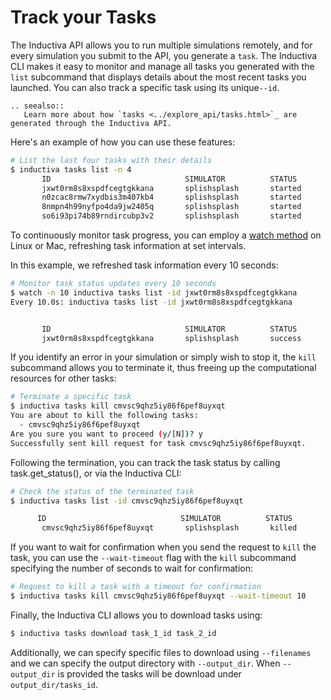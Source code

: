# Track your Tasks

The Inductiva API allows you to run multiple simulations remotely, and for every
simulation you submit to the API, you generate a `task`. The Inductiva CLI makes it
easy to monitor and manage all tasks you generated with the `list` subcommand that displays details about the most recent 
tasks you launched. You can also track a specific task using its unique`--id`.

````{eval-rst}
.. seealso::
   Learn more about how `tasks <../explore_api/tasks.html>`_ are generated through the Inductiva API.
````
Here's an example of how you can use these features:

```bash
# List the last four tasks with their details
$ inductiva tasks list -n 4
       ID                              SIMULATOR          STATUS         SUBMITTED              STARTED                COMPUTATION TIME         RESOURCE TYPE
       jxwt0rm8s8xspdfcegtgkkana       splishsplash       started        08 Feb, 13:25:49       08 Feb, 13:26:04       *0:00:05                 c2-standard-4
       n0zcac8rmw7xydbis3m407kb4       splishsplash       started        08 Feb, 13:25:48       08 Feb, 13:26:03       *0:00:07                 c2-standard-4
       8nmpn4h99nyfpo4da9jw2405q       splishsplash       started        08 Feb, 13:25:47       08 Feb, 13:26:02       *0:00:09                 c2-standard-4
       so6i93pi74b89rndircubp3v2       splishsplash       started        08 Feb, 13:25:47       08 Feb, 13:26:02       *0:00:10                 c2-standard-4
```

To continuously monitor task progress, you can employ a [watch method](https://www.geeksforgeeks.org/watch-command-in-linux-with-examples/) on Linux or Mac, refreshing task information 
at set intervals.

In this example, we refreshed task information every 10 seconds:

```bash
# Monitor task status updates every 10 seconds
$ watch -n 10 inductiva tasks list -id jxwt0rm8s8xspdfcegtgkkana
Every 10.0s: inductiva tasks list -id jxwt0rm8s8xspdfcegtgkkana                                                                                 


       ID                              SIMULATOR          STATUS         SUBMITTED              STARTED                COMPUTATION TIME         RESOURCE TYPE
       jxwt0rm8s8xspdfcegtgkkana       splishsplash       success        08 Feb, 13:25:49       08 Feb, 13:26:04       0:00:35                  c2-standard-4
```
If you identify an error in your simulation or simply wish to stop it, the 
`kill` subcommand allows you to terminate it, thus freeing up the computational 
resources for other tasks:

```bash
# Terminate a specific task
$ inductiva tasks kill cmvsc9qhz5iy86f6pef8uyxqt
You are about to kill the following tasks:
  - cmvsc9qhz5iy86f6pef8uyxqt 
Are you sure you want to proceed (y/[N])? y
Successfully sent kill request for task cmvsc9qhz5iy86f6pef8uyxqt.
```
Following the termination, you can track the task status by calling task.get_status(),
or via the Inductiva CLI:

```bash
# Check the status of the terminated task
$ inductiva tasks list -id cmvsc9qhz5iy86f6pef8uyxqt

      ID                              SIMULATOR          STATUS         SUBMITTED              STARTED         COMPUTATION TIME         RESOURCE TYPE
       cmvsc9qhz5iy86f6pef8uyxqt       splishsplash       killed         08 Feb, 13:41:06       n/a             n/a                      n/a
```

If you want to wait for confirmation when you send the request to `kill` the task,
you can use the `--wait-timeout` flag with the `kill` subcommand specifying the number 
of seconds to wait for confirmation:

```bash
# Request to kill a task with a timeout for confirmation
$ inductiva tasks kill cmvsc9qhz5iy86f6pef8uyxqt --wait-timeout 10
```

Finally, the Inductiva CLI allows you to download tasks using:

```bash
$ inductiva tasks download task_1_id task_2_id
```

Additionally, we can specify specific files to download using
`--filenames` and we can specify the output directory with
`--output_dir`. When `--output_dir` is provided the tasks will be
download under `output_dir/tasks_id`.
